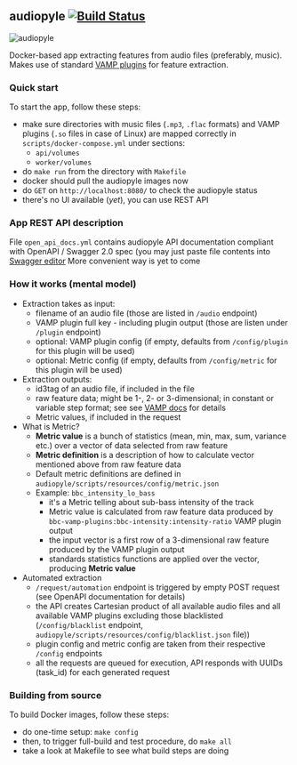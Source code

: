 ## audiopyle [![Build Status](https://travis-ci.com/emkor/audiopyle.svg?token=VJAwHN6qVcMdKUug57c9&branch=master)](https://travis-ci.com/emkor/audiopyle)
![audiopyle](http://i.imgur.com/NDGeQg5.png)

Docker-based app extracting features from audio files (preferably, music). Makes use of standard [VAMP plugins](https://www.vamp-plugins.org/) for feature extraction.

### Quick start
To start the app, follow these steps:
- make sure directories with music files (`.mp3`, `.flac` formats) and VAMP plugins (`.so` files in case of Linux) are mapped correctly in `scripts/docker-compose.yml` under sections:
    - `api/volumes`
    - `worker/volumes`
- do `make run` from the directory with `Makefile`
- docker should pull the audiopyle images now
- do `GET` on `http://localhost:8080/` to check the audiopyle status
- there's no UI available (*yet*), you can use REST API

### App REST API description
File `open_api_docs.yml` contains audiopyle API documentation compliant with OpenAPI / Swagger 2.0 spec (you may just paste file contents into [Swagger editor](https://editor.swagger.io/)
More convenient way is yet to come

### How it works (mental model)
- Extraction takes as input:
    - filename of an audio file (those are listed in `/audio` endpoint)
    - VAMP plugin full key - including plugin output (those are listen under `/plugin` endpoint)
    - optional: VAMP plugin config (if empty, defaults from `/config/plugin` for this plugin will be used)
    - optional: Metric config (if empty, defaults from `/config/metric` for this plugin will be used)
- Extraction outputs:
    - id3tag of an audio file, if included in the file
    - raw feature data; might be 1-, 2- or 3-dimensional; in constant or variable step format; see see [VAMP docs](https://www.vamp-plugins.org/vamp-programmer-presentation.pdf) for details
    - Metric values, if included in the request
- What is Metric?
    - **Metric value** is a bunch of statistics (mean, min, max, sum, variance etc.) over a vector of data selected from raw feature
    - **Metric definition** is a description of how to calculate vector mentioned above from raw feature data 
    - Default metric definitions are defined in `audiopyle/scripts/resources/config/metric.json`
    - Example: `bbc_intensity_lo_bass`
        - it's a Metric telling about sub-bass intensity of the track
        - Metric value is calculated from raw feature data produced by `bbc-vamp-plugins:bbc-intensity:intensity-ratio` VAMP plugin output 
        - the input vector is a first row of a 3-dimensional raw feature produced by the VAMP plugin output
        - standards statistics functions are applied over the vector, producing **Metric value**
- Automated extraction
    - `/request/automation` endpoint is triggered by empty POST request (see OpenAPI documentation for details)
    - the API creates Cartesian product of all available audio files and all available VAMP plugins excluding those blacklisted (`/config/blacklist` endpoint, `audiopyle/scripts/resources/config/blacklist.json` file))
    - plugin config and metric config are taken from their respective `/config` endpoints
    - all the requests are queued for execution, API responds with UUIDs (task_id) for each generated request
 
### Building from source
To build Docker images, follow these steps:
- do one-time setup: `make config`
- then, to trigger full-build and test procedure, do `make all`
- take a look at Makefile to see what build steps are doing